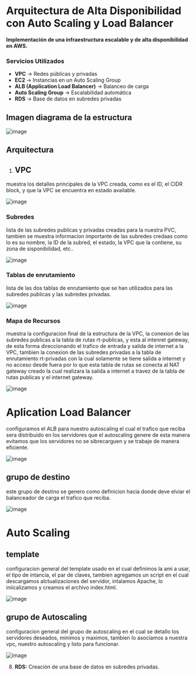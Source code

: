 # Arquitectura de Alta Disponibilidad con Auto Scaling y Load Balancer  
 
**Implementación de una infraestructura escalable y de alta disponibilidad en AWS.**

### Servicios Utilizados  
- **VPC** → Redes públicas y privadas  
- **EC2** → Instancias en un Auto Scaling Group  
- **ALB (Application Load Balancer)** → Balanceo de carga  
- **Auto Scaling Group** → Escalabilidad automática  
- **RDS** → Base de datos en subredes privadas  

 
## Imagen diagrama de la estructura

![image](https://github.com/user-attachments/assets/8a510e83-af4e-4182-af63-b2fad08d28fd)


## Arquitectura  

1. ## VPC
 
muestra los detalles principales de la VPC creada, como es el ID, el CIDR block, y que la VPC se encuentra en estado available.
 
![image](https://github.com/user-attachments/assets/51cef8de-a631-48d9-b475-ea1383ea4a3f)

### **Subredes**
 
lista de las subredes publicas y privadas creadas para la nuestra PVC, tambien se muestra informacion importante de las subredes credaas como lo es su nombre, la ID de la subred, el estado, la VPC que la contiene, su zona de sisponibilidad, etc..

![image](https://github.com/user-attachments/assets/85dd303a-61ff-4ce2-8127-a0856638dc4b)

### **Tablas de enrutamiento**

lista de las dos tablas de enrutamiento que se han utilizados para las subredes publicas y las subredes privadas.

![image](https://github.com/user-attachments/assets/8f9eadfe-98ca-48be-b389-6709b4227f9c)

### **Mapa de Recursos**

muestra la configuracion final de la estructura de la VPC, la conexion de las subredes publicas a la tabla de rutas rt-publicas, y esta al intenret gateway, de esta forma direccionando el trafico de entrada y salida de internet a la VPC, tambien la conexion de las subredes privadas a la tabla de enrutamiento rt-privadas con la cual solamente se tiene salida a internet y no acceso desde fuera por lo que esta tabla de rutas se conecta al NAT gateway creado la cual realizara la salida a internet a travez de la tabla de rutas publicas y el internet gateway.

![image](https://github.com/user-attachments/assets/d50d29b2-86c2-428a-9870-afb26a13add9)





# Aplication Load Balancer

configuramos el ALB para nuestro autoscaling el cual el trafico que reciba sera distribuido en los servidores que el autoscaling genere de esta manera evitamos que los servidores no se sibrecarguen y se trabaje de manera eficiente.

![image](https://github.com/user-attachments/assets/a5ce80c5-4d4c-4254-9329-e9523deba72c)

## grupo de destino

este grupo de destino se genero como definicion hacia donde deve elviar el balanceador de carga el trafico que reciba.

![image](https://github.com/user-attachments/assets/2be8c9ad-bbe7-4429-8be5-54b394d051a6)


# Auto Scaling

## template 

configuracion general del template usado en el cual definimos la ami a usar, el tipo de intancia, el par de claves, tambien agregamos un script en el cual descargamos alctualizaciones del servidor, intalamos Apache, lo iniicalizamos y creamos el archivo index.html.

![image](https://github.com/user-attachments/assets/a681266f-3c43-4ab9-bc02-310676e9cb31)

## grupo de Autoscaling

configuracion general del grupo de autoscaling en el cual se detallo los servidores deseados, minimos y maximos, tambien lo asociamos a nuestra vpc, nuestro autoscaling y listo para funcionar.

![image](https://github.com/user-attachments/assets/6f3067aa-5242-4443-9ad0-893c76f40965)









8. **RDS:** Creación de una base de datos en subredes privadas.  
